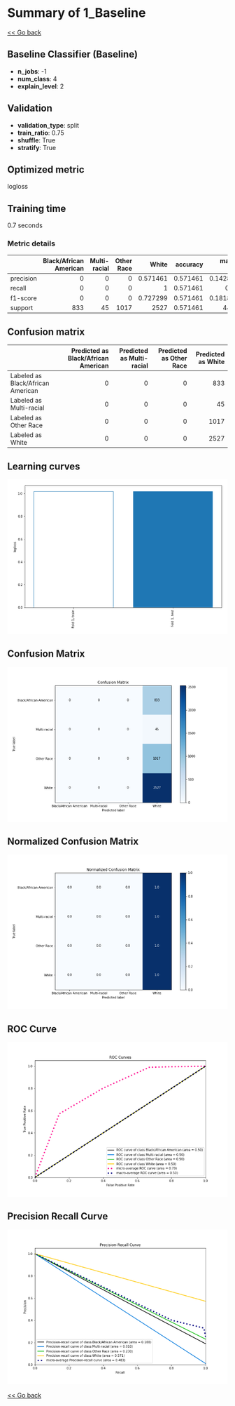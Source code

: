 # Summary of 1_Baseline

[<< Go back](../README.md)


## Baseline Classifier (Baseline)
- **n_jobs**: -1
- **num_class**: 4
- **explain_level**: 2

## Validation
 - **validation_type**: split
 - **train_ratio**: 0.75
 - **shuffle**: True
 - **stratify**: True

## Optimized metric
logloss

## Training time

0.7 seconds

### Metric details
|           |   Black/African American |   Multi-racial |   Other Race |       White |   accuracy |   macro avg |   weighted avg |   logloss |
|:----------|-------------------------:|---------------:|-------------:|------------:|-----------:|------------:|---------------:|----------:|
| precision |                        0 |              0 |            0 |    0.571461 |   0.571461 |    0.142865 |       0.326568 |   1.01893 |
| recall    |                        0 |              0 |            0 |    1        |   0.571461 |    0.25     |       0.571461 |   1.01893 |
| f1-score  |                        0 |              0 |            0 |    0.727299 |   0.571461 |    0.181825 |       0.415623 |   1.01893 |
| support   |                      833 |             45 |         1017 | 2527        |   0.571461 | 4422        |    4422        |   1.01893 |


## Confusion matrix
|                                   |   Predicted as Black/African American |   Predicted as Multi-racial |   Predicted as Other Race |   Predicted as White |
|:----------------------------------|--------------------------------------:|----------------------------:|--------------------------:|---------------------:|
| Labeled as Black/African American |                                     0 |                           0 |                         0 |                  833 |
| Labeled as Multi-racial           |                                     0 |                           0 |                         0 |                   45 |
| Labeled as Other Race             |                                     0 |                           0 |                         0 |                 1017 |
| Labeled as White                  |                                     0 |                           0 |                         0 |                 2527 |

## Learning curves
![Learning curves](learning_curves.png)
## Confusion Matrix

![Confusion Matrix](confusion_matrix.png)


## Normalized Confusion Matrix

![Normalized Confusion Matrix](confusion_matrix_normalized.png)


## ROC Curve

![ROC Curve](roc_curve.png)


## Precision Recall Curve

![Precision Recall Curve](precision_recall_curve.png)



[<< Go back](../README.md)
